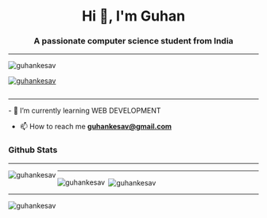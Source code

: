 <h1 align="center">Hi 👋, I'm Guhan </h1>
<h3 align="center">A passionate computer science student from India</h3>
<hr>
<p align="left"> <img src="https://komarev.com/ghpvc/?username=guhankesav&label=Profile%20views&color=0e75b6&style=flat" alt="guhankesav" /> </p>

<p align="left"> <a href="https://github.com/ryo-ma/github-profile-trophy"><img src="https://github-profile-trophy.vercel.app/?username=guhankesav" alt="guhankesav" /></a> </p>

<p align="left"> <a href="https://twitter.com/" target="blank"><img src="https://img.shields.io/twitter/follow/?logo=twitter&style=for-the-badge" alt="" /></a> </p>
<hr>
- 🌱 I’m currently learning WEB DEVELOPMENT


- 📫 How to reach me **guhankesav@gmail.com**


<h3 align="left">Github Stats</h3>

<hr>

<p><img align="left" src="https://activity-graph.herokuapp.com/graph?username=guhankesav&theme=xcode" alt="guhankesav" /></p>

<hr>
<!-- <a href="">
  <img align="center" src="https://github-readme-stats.vercel.app/api?username=guhankesav&count_private=true&include_all_commits=true&show_icons=true&title_color=007bff&text_color=e7e7e7&icon_color=007bff&bg_color=171c28" />
</a> -->

<p><img align="left" src="https://github-readme-stats.vercel.app/api/top-langs?username=guhankesav&show_icons=true&theme=dark&locale=en&layout=compact" alt="guhankesav" /></p>

<p>&nbsp;<img align="center" src="https://github-readme-stats.vercel.app/api?username=guhankesav&show_icons=true&theme=dark&locale=en" alt="guhankesav" /></p>
<hr>
<p><img align="center" src="https://github-readme-streak-stats.herokuapp.com/?user=guhankesav&theme=highcontrast" alt="guhankesav" /></p>
